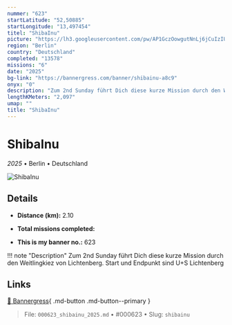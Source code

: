 ```yaml
---
nummer: "623"
startLatitude: "52,50885"
startLongitude: "13,497454"
titel: "ShibaInu"
picture: "https://lh3.googleusercontent.com/pw/AP1GczOowgutNnLj6jCuIzIUV1UDldcbPlNZ_S-BOct0AtoHJz29uvMCprzDnzQShZILOSdac21mF1bg2DnnRSTgj7JMKLvxRiCx5OKqL2WdSDcYtpGBGteeT1oIfaznmpHYu249NGYgeise1vnczp8HJqeCRw"
region: "Berlin"
country: "Deutschland"
completed: "13578"
missions: "6"
date: "2025"
bg-link: "https://bannergress.com/banner/shibainu-a8c9"
onyx: "0"
description: "Zum 2nd Sunday führt Dich diese kurze Mission durch den Weitlingkiez von Lichtenberg. Start und Endpunkt sind U+S Lichtenberg"
lengthKMeters: "2,097"
umap: ""
title: "ShibaInu"
---
```

# ShibaInu

*2025* • Berlin • Deutschland

![ShibaInu](https://lh3.googleusercontent.com/pw/AP1GczOowgutNnLj6jCuIzIUV1UDldcbPlNZ_S-BOct0AtoHJz29uvMCprzDnzQShZILOSdac21mF1bg2DnnRSTgj7JMKLvxRiCx5OKqL2WdSDcYtpGBGteeT1oIfaznmpHYu249NGYgeise1vnczp8HJqeCRw)

## Details
- **Distance (km):** 2.10

- **Total missions completed:** 
- **This is my banner no.:** 623


!!! note "Description"
    Zum 2nd Sunday führt Dich diese kurze Mission durch den Weitlingkiez von Lichtenberg. Start und Endpunkt sind U+S Lichtenberg



## Links
[🔗 Bannergress](https://bannergress.com/banner/shibainu-a8c9){ .md-button .md-button--primary }



> File: `000623_shibainu_2025.md` • #000623 • Slug: `shibainu`
